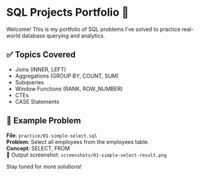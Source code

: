# SQL Projects Portfolio 💾

Welcome! This is my portfolio of SQL problems I’ve solved to practice real-world database querying and analytics.

## ✅ Topics Covered
- Joins (INNER, LEFT)
- Aggregations (GROUP BY, COUNT, SUM)
- Subqueries
- Window Functions (RANK, ROW_NUMBER)
- CTEs
- CASE Statements

## 🧩 Example Problem
**File**: `practice/01-simple-select.sql`  
**Problem**: Select all employees from the employees table.  
**Concept**: SELECT, FROM  
📸 Output screenshot: `screenshots/01-simple-select-result.png`

Stay tuned for more solutions!

